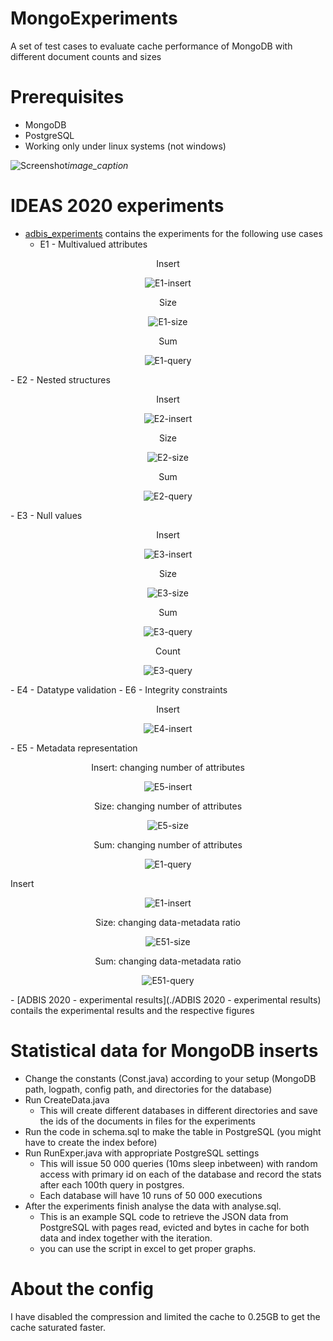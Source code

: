 # MongoExperiments

A set of test cases to evaluate cache performance of MongoDB with different document counts and sizes

# Prerequisites

  - MongoDB
  - PostgreSQL 
  - Working only under linux systems (not windows)
  
  
  ![Screenshot](ADBIS%202020%20-%20experimental%20results/pngs/e1-insert.png)*image_caption*
# IDEAS 2020 experiments
  - [adbis_experiments](./src/edu/upc/essi/mongo/adbis_experiments/)  contains the experiments for the following use cases
    - E1 - Multivalued attributes
 <p align="center">Insert</p>
<p align="center"><img src="./ADBIS 2020 - experimental results/pngs/e1-insert.png" alt="E1-insert" title="Insert"/></p>
 <p align="center">Size</p>
<p align="center"><img src="./ADBIS 2020 - experimental results/pngs/e1-size.png" alt="E1-size" title="Size"/></p>
 <p align="center">Sum</p>
<p align="center"><img src="./ADBIS 2020 - experimental results/pngs/e1-sum.png" alt="E1-query" title="Sum"/></p>
    - E2 - Nested structures
     <p align="center">Insert</p>
<p align="center"><img src="./ADBIS 2020 - experimental results/pngs/e2-insert.png" alt="E2-insert" title="Insert"/></p>
 <p align="center">Size</p>
<p align="center"><img src="./ADBIS 2020 - experimental results/pngs/e2-size.png" alt="E2-size" title="Size"/></p>
 <p align="center">Sum</p>
<p align="center"><img src="./ADBIS 2020 - experimental results/pngs/e2-sum.png" alt="E2-query" title="Sum"/></p>
    - E3 - Null values     <p align="center">Insert</p>
<p align="center"><img src="./ADBIS 2020 - experimental results/pngs/e3-insert.png" alt="E3-insert" title="Insert"/></p>
 <p align="center">Size</p>
<p align="center"><img src="./ADBIS 2020 - experimental results/pngs/e3-size.png" alt="E3-size" title="Size"/></p>
 <p align="center">Sum</p>
<p align="center"><img src="./ADBIS 2020 - experimental results/pngs/e3-sum.png" alt="E3-query" title="Sum"/></p>
<p align="center">Count</p>
<p align="center"><img src="./ADBIS 2020 - experimental results/pngs/e3-countnull.png" alt="E3-query" title="Count"/></p>
- E4 - Datatype validation
    - E6 - Integrity constraints
    <p align="center">Insert</p>
<p align="center"><img src="./ADBIS 2020 - experimental results/pngs/e4-insert-all.png" alt="E4-insert" title="Insert "/></p>
    - E5 - Metadata representation
    <p align="center">Insert: changing number of attributes</p>
<p align="center"><img src="./ADBIS 2020 - experimental results/pngs/e5-insert.png" alt="E5-insert" title="Insert:changing number of attributes"/></p>
 <p align="center">Size: changing number of attributes</p>
<p align="center"><img src="./ADBIS 2020 - experimental results/pngs/e5-size.png" alt="E5-size" title="Size: changing number of attributes"/></p>
 <p align="center">Sum: changing number of attributes</p>
<p align="center"><img src="./ADBIS 2020 - experimental results/pngs/e5-sum.png" alt="E1-query" title="Sum: changing number of attributes"/></p>
    <p align="Insert: changing data-metadata ratio">Insert</p>
<p align="center"><img src="./ADBIS 2020 - experimental results/pngs/e51-insert.png" alt="E1-insert" title="Insert: changing data-metadata ratio"/></p>
 <p align="center">Size: changing data-metadata ratio</p>
<p align="center"><img src="./ADBIS 2020 - experimental results/pngs/e51-size.png" alt="E51-size" title="Size: changing data-metadata ratio"/></p>
 <p align="center">Sum: changing data-metadata ratio</p>
<p align="center"><img src="./ADBIS 2020 - experimental results/pngs/e51-sum.png" alt="E51-query" title="Sum: changing data-metadata ratio"/></p>
  -   [ADBIS 2020 - experimental results](./ADBIS 2020 - experimental results) contails the experimental results and the respective figures

# Statistical data for MongoDB inserts
 - Change the constants (Const.java) according to your setup (MongoDB path, logpath, config path, and directories for the database)
 - Run CreateData.java 
      * This will create different databases in different directories and save the ids of the documents in files for the experiments
- Run the code in schema.sql to make the table in PostgreSQL (you might have to create the index before)
- Run RunExper.java with appropriate PostgreSQL settings
  *  This will issue 50 000 queries (10ms sleep inbetween) with random access with primary id on each of the database and record the stats after each 100th query in postgres.
  *  Each database will have 10 runs of 50 000 executions
- After the experiments finish analyse the data with analyse.sql.
  *  This is an example SQL code to retrieve the JSON data from PostgreSQL with pages read, evicted and bytes in cache for both data and index together with the iteration.
  *  you can use the script in excel to get proper graphs.
              
# About the config

I have disabled the compression and limited the cache to 0.25GB to get the cache saturated faster.
